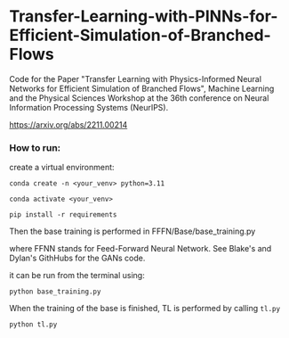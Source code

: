 # Transfer-Learning-with-PINNs-for-Efficient-Simulation-of-Branched-Flows

Code for the Paper "Transfer Learning with Physics-Informed Neural Networks for Efficient Simulation of Branched Flows", Machine Learning and the Physical Sciences Workshop at the 36th conference on Neural Information Processing Systems (NeurIPS).

https://arxiv.org/abs/2211.00214

### How to run:

create a virtual environment:

```
conda create -n <your_venv> python=3.11

conda activate <your_venv>

pip install -r requirements
```

Then the base training is performed in
FFFN/Base/base_training.py

where FFNN stands for Feed-Forward Neural Network. See Blake's and Dylan's GithHubs for the GANs code.

it can be run from the terminal using:

```
python base_training.py
```

When the training of the base is finished, TL is performed by calling ```tl.py```

```
python tl.py
```



